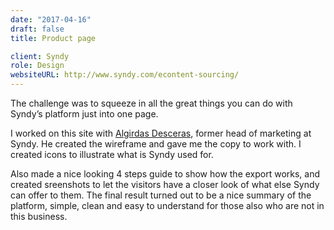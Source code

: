 ```yaml
---
date: "2017-04-16"
draft: false
title: Product page

client: Syndy
role: Design
websiteURL: http://www.syndy.com/econtent-sourcing/
---
```


The challenge was to squeeze in all the great things you can do with Syndy’s
platform just into one page.

I worked on this site with [Algirdas Desceras][Algis], former head of marketing
at Syndy.  He created the wireframe and gave me the copy to work with. I created
icons to illustrate what is Syndy used for.

Also made a nice looking 4 steps guide to show how the export works, and created
sreenshots to let the visitors have a closer look of what else Syndy can offer
to them. The final result turned out to be a nice summary of the platform,
simple, clean and easy to understand for those also who are not in this
business.

[Khalid]: http://khalidl.nl
[Algis]: https://nl.linkedin.com/in/algirdas-desceras-760ba525
[Rogier]: https://nl.linkedin.com/in/rogier-pennink-05684b41
[Boris]: https://nl.linkedin.com/in/borissamoylenko

